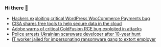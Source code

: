 ### Hi there 👋

<!--START_SECTION:feed-->
* [Hackers exploiting critical WordPress WooCommerce Payments bug](https://www.bleepingcomputer.com/news/security/hackers-exploiting-critical-wordpress-woocommerce-payments-bug/)
* [CISA shares free tools to help secure data in the cloud](https://www.bleepingcomputer.com/news/security/cisa-shares-free-tools-to-help-secure-data-in-the-cloud/)
* [Adobe warns of critical ColdFusion RCE bug exploited in attacks](https://www.bleepingcomputer.com/news/security/adobe-warns-of-critical-coldfusion-rce-bug-exploited-in-attacks/)
* [Police arrests Ukrainian scareware developer after 10-year hunt](https://www.bleepingcomputer.com/news/security/police-arrests-ukrainian-scareware-developer-after-10-year-hunt/)
* [IT worker jailed for impersonating ransomware gang to extort employer](https://www.bleepingcomputer.com/news/security/it-worker-jailed-for-impersonating-ransomware-gang-to-extort-employer/)
<!--END_SECTION:feed-->

<!--
**frankenk/frankenk** is a ✨ _special_ ✨ repository because its `README.md` (this file) appears on your GitHub profile.

Here are some ideas to get you started:

- 🔭 I’m currently working on ...
- 🌱 I’m currently learning ...
- 👯 I’m looking to collaborate on ...
- 🤔 I’m looking for help with ...
- 💬 Ask me about ...
- 📫 How to reach me: ...
- 😄 Pronouns: ...
- ⚡ Fun fact: ...
-->




